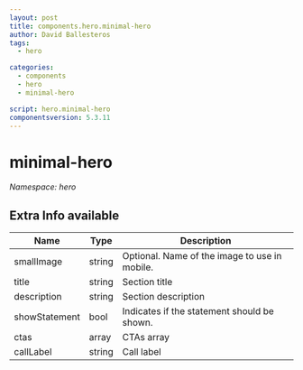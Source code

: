 ```yaml
---
layout: post
title: components.hero.minimal-hero
author: David Ballesteros
tags:
  - hero

categories:
  - components
  - hero
  - minimal-hero

script: hero.minimal-hero
componentsversion: 5.3.11
---
```

# minimal-hero

*Namespace: hero*

## Extra Info available

| Name | Type | Description
| --- | --- | ---
| smallImage | string | Optional. Name of the image to use in mobile. |
| title | string | Section title |
| description | string | Section description |
| showStatement | bool | Indicates if the statement should be shown. |
| ctas | array | CTAs array |
| callLabel | string | Call label |
